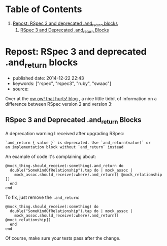 
# Table of Contents

1.  [Repost: RSpec 3 and deprecated .and<sub>return</sub> blocks](#repost-rspec-3-and-deprecated-.and_return-blocks)
    1.  [RSpec 3 and Deprecated .and<sub>return</sub> Blocks](#rspec-3-and-deprecated-.and_return-blocks)


<a id="repost-rspec-3-and-deprecated-.and_return-blocks"></a>

# Repost: RSpec 3 and deprecated .and<sub>return</sub> blocks

-   published date: 2014-12-22 22:43
-   keywords: ["rspec", "rspec3", "ruby", "swaac"]
-   source:

Over at the [ow ow! that hurts! blog](http://owowthathurts.blogspot.com/2014/08/rspec-3-and-deprecated-andreturn-blocks.html) , a nice little tidbit of information on a difference between RSpec version 2 and version 3:


<a id="rspec-3-and-deprecated-.and_return-blocks"></a>

## RSpec 3 and Deprecated .and<sub>return</sub> Blocks

A deprecation warning I received after upgrading RSpec:

    `and_return { value }` is deprecated. Use `and_return(value)` or
    an implementation block without `and_return` instead

An example of code it's complaining about:

    @mock_thing.should_receive(:something).and_return do
      double("SomeKindOfRelationship").tap do | mock_assoc |
        mock_assoc.should_receive(:where).and_return([ @mock_relationship ])
      end
    end

To fix, just remove the `.and_return`:

    @mock_thing.should_receive(:something) do
      double("SomeKindOfRelationship").tap do | mock_assoc |
        mock_assoc.should_receive(:where).and_return([ @mock_relationship])
      end
    end

Of course, make sure your tests pass after the change.

